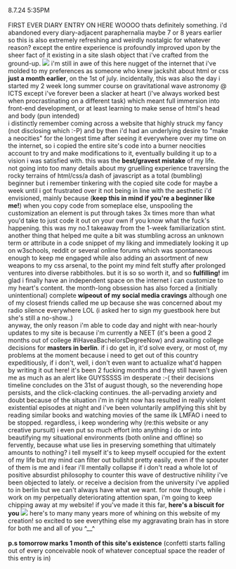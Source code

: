 8.7.24 5:35PM<br /><br />
          <strong2>FIRST EVER DIARY ENTRY ON HERE WOOOO</strong2> thats
          definitely something. i'd abandoned every diary-adjacent paraphernalia
          maybe 7 or 8 years earlier so this is also extremely refreshing and
          weirdly nostalgic for whatever reason? except the entire experience is
          profoundly improved upon by the sheer fact of it existing in a site
          slash object that i've crafted from the ground-up.
          <img
            src="https://file.garden/ZAkEYVkUN2HXHCu3/web/graphics/imademywebsite.gif"
          />
          i'm still in awe of this here nugget of the internet that i've molded
          to my preferences as someone who knew jackshit about html or css
          <strong>just a month earlier</strong>, on the 1st of july.
          incidentally, this was also the day i started my 2 week long summer
          course on gravitational wave astronomy @ ICTS except i've forever been
          a slacker at heart (i've always worked best when procrastinating on a
          different task) which meant full immersion into front-end development,
          or at least learning to make sense of html's head and body (pun
          intended)<br />
          i distinctly remember coming across a website that highly struck my
          fancy (not disclosing which :-P) and by then i'd had an underlying
          desire to "make a neocities" for the longest time after seeing it
          everywhere over my time on the internet, so i copied the entire site's
          code into a burner neocities account to try and make modifications to
          it, eventually building it up to a vision i was satisfied with. this
          was the <strong>best/gravest mistake</strong> of my life.<br />
          not going into too many details about my gruelling experience
          traversing the rocky terrains of html/css/a dash of javascript as a
          <strong2>total (bumbling) beginner</strong2> but i remember tinkering
          with the copied site code for maybe a week until i got frustrated over
          it not being in line with the aesthetic i'd envisioned, mainly because
          (<strong>keep this in mind if you're a beginner like me!</strong>)
          when you copy code from someplace else, unspooling the customization
          an element is put through takes 3x times more than what you'd take to
          just code it out on your own if you know what the fuck's happening.
          this was my no.1 takeaway from the 1-week familiarization stint.
          another thing that helped me quite a bit was stumbling across an
          unknown term or attribute in a code snippet of my liking and
          immediately looking it up on w3schools, reddit or several online
          forums which was spontaneous enough to keep me engaged while also
          adding an assortment of new weapons to my css arsenal, to the point my
          mind felt stuffy after prolonged ventures into diverse rabbitholes.
          but it is so so worth it, and so <strong>fulfilling!</strong> im glad
          i finally have an independent space on the internet i can customize to
          my heart's content. the month-long obsession has also forced a
          (initially unintentional) complete
          <strong>wipeout of my social media cravings</strong> although one of
          my closest friends called me up because she was concerned about my
          radio silence everywhere LOL (i asked her to sign my guestbook here
          but she's still a no-show..)<br />
          anyway, the only reason i'm able to code day and night with
          near-hourly updates to my site is because i'm currently a NEET (it's
          been a good 2 months out of college #iHaveaBachelorsDegreeNow) and
          awaiting college decisions for <strong>masters in berlin</strong>. if
          i do get in, it'd solve every, or most of, my problems at the moment
          because i need to get out of this country expeditiously, if i don't,
          well, i don't even want to actualize what'd happen by writing it out
          here! it's been <strong2>2 fucking months</strong2> and they still
          haven't given me as much as an alert like GUYSSSSS im desperate :-(
          their decisions timeline concludes on the 31st of august though, so
          the neverending hope persists, and the click-clacking continues. the
          all-pervading anxiety and doubt because of the situation i'm in right
          now has resulted in really violent existential episodes at night and
          i've been voluntarily amplifying this shit by reading similar books
          and watching movies of the same ilk LMFAO i need to be stopped.
          regardless, i keep wondering why (re:this website or any creative
          pursuit) i even put so much effort into anything i do or into
          beautifying my situational environments (<strong2
            >both online and offline</strong2
          >) so fervently, because what use lies in preserving something that
          ultimately amounts to nothing? i tell myself it's to keep myself
          occupied for the extent of my life but my mind can filter out bullshit
          pretty easily, even if the spouter of them is me and i fear i'll
          mentally collapse if i don't read a whole lot of positive absurdist
          philosophy to counter this wave of destructive nihility i've been
          objected to lately. or receive a decision from the university i've
          applied to in berlin but we can't always have what we want. for now
          though, while i work on my perpetually deteriorating attention span,
          i'm going to keep chipping away at my website! if you've made it this
          far,
          <strong>here's a biscuit for you</strong>
          <img
            src="https://wilardo.crd.co/assets/images/gallery02/032264f6_original.gif"
          />
          here's to many many years more of whining on this website of my
          creation! so excited to see everything else my aggravating brain has
          in store for both me and all of you ^__^<br /><br />
          <strong>p.s tomorrow marks 1 month of this site's existence</strong>
          (confetti starts falling out of every conceivable nook of whatever
          conceptual space the reader of this entry is in)